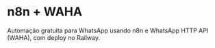 # n8n + WAHA

Automação gratuita para WhatsApp usando n8n e WhatsApp HTTP API (WAHA), com deploy no Railway.

